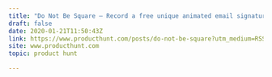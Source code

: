 ```yaml
---
title: "Do Not Be Square — Record a free unique animated email signature in 3 steps"
draft: false
date: 2020-01-21T11:50:43Z
link: https://www.producthunt.com/posts/do-not-be-square?utm_medium=RSS&utm_source=hune
site: www.producthunt.com
topic: product hunt  

---
```

